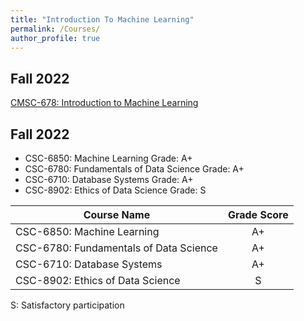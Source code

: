 ```yaml
---
title: "Introduction To Machine Learning"
permalink: /Courses/
author_profile: true
---
```


## Fall 2022
[CMSC-678: Introduction to Machine Learning](https://manasgaur.github.io/CMSC-678/)

## Fall 2022  
* CSC-6850: Machine Learning                 Grade: A+  
* CSC-6780: Fundamentals of Data Science     Grade: A+  
* CSC-6710: Database Systems                 Grade: A+  
* CSC-8902: Ethics of Data Science           Grade: S


|              **Course Name**           | **Grade Score**  |
|----------------------------------------|:----------------:|
| CSC-6850: Machine Learning             |        A+        |
| CSC-6780: Fundamentals of Data Science |        A+        |
| CSC-6710: Database Systems             |        A+        |
| CSC-8902: Ethics of Data Science       |         S        |


S: Satisfactory participation